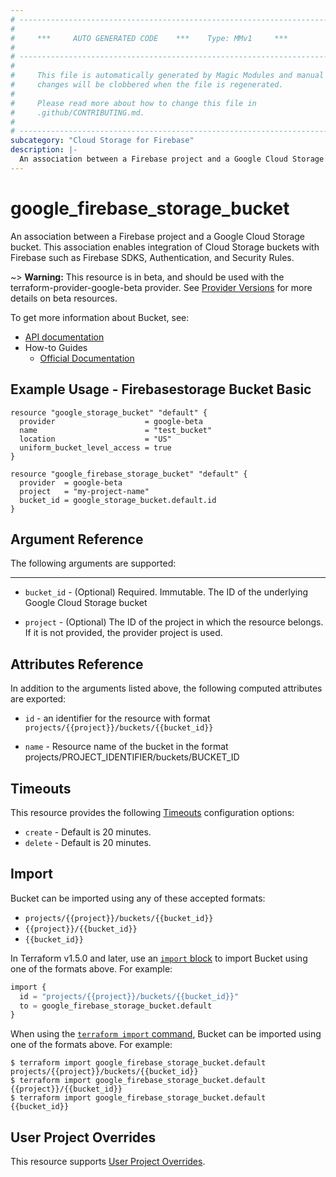 ```yaml
---
# ----------------------------------------------------------------------------
#
#     ***     AUTO GENERATED CODE    ***    Type: MMv1     ***
#
# ----------------------------------------------------------------------------
#
#     This file is automatically generated by Magic Modules and manual
#     changes will be clobbered when the file is regenerated.
#
#     Please read more about how to change this file in
#     .github/CONTRIBUTING.md.
#
# ----------------------------------------------------------------------------
subcategory: "Cloud Storage for Firebase"
description: |-
  An association between a Firebase project and a Google Cloud Storage bucket.
---
```


# google_firebase_storage_bucket

An association between a Firebase project and a Google Cloud Storage bucket.
This association enables integration of Cloud Storage buckets with Firebase such as Firebase SDKS, Authentication, and Security Rules.

~> **Warning:** This resource is in beta, and should be used with the terraform-provider-google-beta provider.
See [Provider Versions](https://terraform.io/docs/providers/google/guides/provider_versions.html) for more details on beta resources.

To get more information about Bucket, see:

* [API documentation](https://firebase.google.com/docs/reference/rest/storage/rest/v1beta/projects.buckets)
* How-to Guides
    * [Official Documentation](https://firebase.google.com/docs/storage/)

## Example Usage - Firebasestorage Bucket Basic


```hcl
resource "google_storage_bucket" "default" {
  provider                    = google-beta
  name                        = "test_bucket"
  location                    = "US"
  uniform_bucket_level_access = true
}

resource "google_firebase_storage_bucket" "default" {
  provider  = google-beta
  project   = "my-project-name"
  bucket_id = google_storage_bucket.default.id
}
```

## Argument Reference

The following arguments are supported:



- - -


* `bucket_id` -
  (Optional)
  Required. Immutable. The ID of the underlying Google Cloud Storage bucket

* `project` - (Optional) The ID of the project in which the resource belongs.
    If it is not provided, the provider project is used.



## Attributes Reference

In addition to the arguments listed above, the following computed attributes are exported:

* `id` - an identifier for the resource with format `projects/{{project}}/buckets/{{bucket_id}}`

* `name` -
  Resource name of the bucket in the format projects/PROJECT_IDENTIFIER/buckets/BUCKET_ID


## Timeouts

This resource provides the following
[Timeouts](https://developer.hashicorp.com/terraform/plugin/sdkv2/resources/retries-and-customizable-timeouts) configuration options:

- `create` - Default is 20 minutes.
- `delete` - Default is 20 minutes.

## Import


Bucket can be imported using any of these accepted formats:

* `projects/{{project}}/buckets/{{bucket_id}}`
* `{{project}}/{{bucket_id}}`
* `{{bucket_id}}`


In Terraform v1.5.0 and later, use an [`import` block](https://developer.hashicorp.com/terraform/language/import) to import Bucket using one of the formats above. For example:

```tf
import {
  id = "projects/{{project}}/buckets/{{bucket_id}}"
  to = google_firebase_storage_bucket.default
}
```

When using the [`terraform import` command](https://developer.hashicorp.com/terraform/cli/commands/import), Bucket can be imported using one of the formats above. For example:

```
$ terraform import google_firebase_storage_bucket.default projects/{{project}}/buckets/{{bucket_id}}
$ terraform import google_firebase_storage_bucket.default {{project}}/{{bucket_id}}
$ terraform import google_firebase_storage_bucket.default {{bucket_id}}
```

## User Project Overrides

This resource supports [User Project Overrides](https://registry.terraform.io/providers/hashicorp/google/latest/docs/guides/provider_reference#user_project_override).
